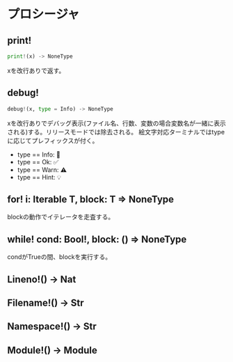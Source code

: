 # プロシージャ

## print!

```python
print!(x) -> NoneType
```

  xを改行ありで返す。

## debug&excl;

```python
debug!(x, type = Info) -> NoneType
```

xを改行ありでデバッグ表示(ファイル名、行数、変数の場合変数名が一緒に表示される)する。リリースモードでは除去される。
絵文字対応ターミナルではtypeに応じてプレフィックスが付く。

* type == Info: 💬
* type == Ok: ✅
* type == Warn: ⚠️
* type == Hint: 💡

## for! i: Iterable T, block: T => NoneType

blockの動作でイテレータを走査する。

## while! cond: Bool!, block: () => NoneType

condがTrueの間、blockを実行する。

## Lineno!() -> Nat

## Filename!() -> Str

## Namespace!() -> Str

## Module!() -> Module
